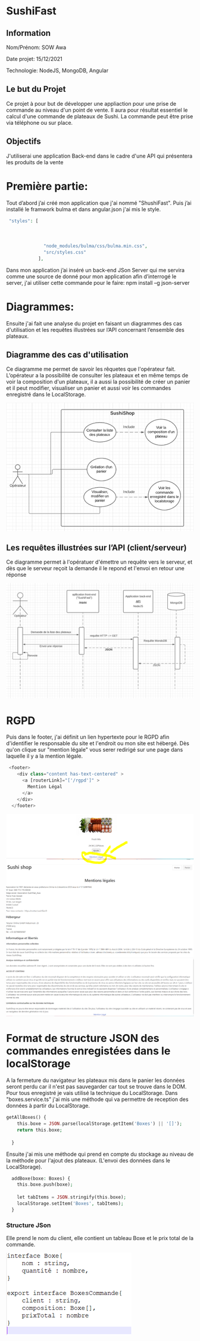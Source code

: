 # SushiFast
## Information
Nom/Prénom: SOW Awa

Date projet: 15/12/2021

Technologie: NodeJS, MongoDB, Angular
## Le but du Projet
Ce projet à pour but de développer une appliaction pour une prise de commande au niveau d'un point de vente. Il aura pour résultat essentiel le calcul d'une commande de plateaux de Sushi.
La commande peut être prise via téléphone ou sur place.

## Objectifs
J'utiliserai une application Back-end dans le cadre d'une API qui présentera les produits de la vente


# Première partie:

Tout d’abord j’ai créé mon application que j'ai nommé "ShushiFast".
Puis j’ai installé le framwork bulma et dans angular.json j'ai mis le style.
```php
 "styles": [


   
              "node_modules/bulma/css/bulma.min.css",
              "src/styles.css"
            ],
```

Dans mon application j’ai inséré un back-end JSon Server qui me servira comme une source de donné pour mon application afin d’interrogé le server, j'ai utiliser cette commande pour le faire: npm install –g json-server

# Diagrammes:
Ensuite j'ai fait une analyse du projet en faisant un diagrammes des cas d'utilisation et les requêtes illustrées sur l’API concernant l’ensemble des plateaux.

## Diagramme des cas d'utilisation
Ce diagramme me permet de savoir les rêquetes que l'opérateur fait. 
L’opérateur a la possibilité de consulter les plateaux et en même temps de voir la composition d'un plateaux, il a aussi la possibilité de créer un panier et il peut modifier, visualiser un panier et aussi voir les commandes enregistré dans le LocalStorage.

![DIA](./Diagramme.PNG)

## Les requêtes illustrées sur l’API (client/serveur)
Ce diagramme permet à l'opératuer d'émettre un requête vers le serveur, et dès que le serveur reçoit la demande il le repond et l'envoi en retour une réponse

![TIER](./tierParticipant.PNG)

# RGPD
Puis dans le footer, j'ai définit un lien hypertexte pour le RGPD afin d'identifier le responsable du site et l'endroit ou mon site est hébergé. Dès qu'on clique sur "mention légale" vous serer redirigé sur une page dans laquelle il y a la mention légale.
```php
 <footer>
    <div class="content has-text-centered" >
      <a [routerLink]="['/rgpd']" > 
        Mention Légal 
      </a> 
    </div>
  </footer>
```
![DIA](./mentionlegale.PNG)
![DIA](./rgpd.PNG)
![DIA](./rgpd1.PNG)


# Format de structure JSON des commandes enregistées dans le localStorage

A la fermeture du navigateur les plateaux mis dans le panier les données seront perdu car il n'est pas sauvegarder car tout se trouve dans le DOM. Pour tous enregistré je vais utilisé la technique du LocalStorage.
Dans "boxes.service.ts" j'ai mis une méthode qui va permettre de reception des données à partir du LocalStorage.

```php
getAllBoxes() {
    this.boxe = JSON.parse(localStorage.getItem('Boxes') || '[]');
    return this.boxe;
    
  }
```
Ensuite j'ai mis une méthode qui prend en compte du stockage au niveau de la méthode pour l'ajout des plateaux. (L'envoi des données dans le LocalStorage).

```php
  addBoxe(boxe: Boxes) {
    this.boxe.push(boxe);

    let tabItems = JSON.stringify(this.boxe);
    localStorage.setItem('Boxes', tabItems);
  }
```
### Structure JSon
Elle prend le nom du client, elle contient un tableau Boxe et le prix total de la commande.

![DIA](./local.PNG)

